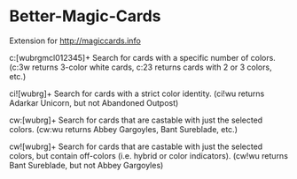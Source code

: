 # Better-Magic-Cards
Extension for http://magiccards.info

c:[wubrgmcl012345]+
Search for cards with a specific number of colors.
(c:3w returns 3-color white cards, c:23 returns cards with 2 or 3 colors, etc.)

ci![wubrg]+
Search for cards with a strict color identity.
(ci!wu returns Adarkar Unicorn, but not Abandoned Outpost)

cw:[wubrg]+
Search for cards that are castable with just the selected colors.
(cw:wu returns Abbey Gargoyles, Bant Sureblade, etc.)

cw![wubrg]+
Search for cards that are castable with just the selected colors, but contain off-colors (i.e. hybrid or color indicators).
(cw!wu returns Bant Sureblade, but not Abbey Gargoyles)